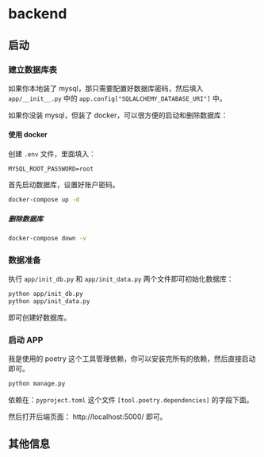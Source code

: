 # backend

## 启动
### 建立数据库表

如果你本地装了 mysql，那只需要配置好数据库密码，然后填入 `app/__init__.py` 中的 `app.config["SQLALCHEMY_DATABASE_URI"]` 中。

如果你没装 mysql，但装了 docker，可以很方便的启动和删除数据库：
#### 使用 docker
创建 `.env` 文件，里面填入：

```dotenv
MYSQL_ROOT_PASSWORD=root
```

首先启动数据库，设置好账户密码。

```bash
docker-compose up -d
```
##### 删除数据库

```bash
docker-compose down -v
```

### 数据准备

执行 `app/init_db.py` 和 `app/init_data.py` 两个文件即可初始化数据库：

```bash
python app/init_db.py
python app/init_data.py
```

即可创建好数据库。

### 启动 APP

我是使用的 poetry 这个工具管理依赖，你可以安装完所有的依赖，然后直接启动即可。


```bash
python manage.py
```

依赖在：`pyproject.toml` 这个文件 `[tool.poetry.dependencies]` 的字段下面。

然后打开后端页面： http://localhost:5000/ 即可。


## 其他信息
